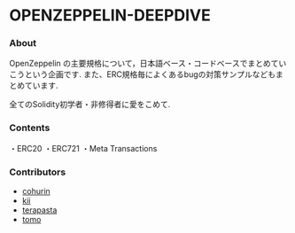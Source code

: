 # OPENZEPPELIN-DEEPDIVE

### About
OpenZeppelin の主要規格について，日本語ベース・コードベースでまとめていこうという企画です.
また、ERC規格毎によくあるbugの対策サンプルなどもまとめています.

全てのSolidity初学者・非修得者に愛をこめて.

### Contents

・ERC20
・ERC721
・Meta Transactions

### Contributors
- [cohurin](https://github.com/neila)
- [kii](https://github.com/empire-uts)
- [terapasta](https://github.com/terapasta)
- [tomo](https://github.com/Tomosuke0930)
